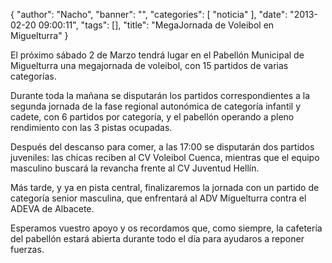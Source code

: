 {
  "author": "Nacho", 
  "banner": "", 
  "categories": [
    "noticia"
  ], 
  "date": "2013-02-20 09:00:11", 
  "tags": [], 
  "title": "MegaJornada de Voleibol en Miguelturra"
}

El próximo sábado 2 de Marzo tendrá lugar en el Pabellón Municipal de Miguelturra una megajornada de voleibol, con 15 partidos de varias categorías.

Durante toda la mañana se disputarán los partidos correspondientes a la segunda jornada de la fase regional autonómica de categoría infantil y cadete, con 6 partidos por categoría, y el pabellón operando a pleno rendimiento con las 3 pistas ocupadas.

Después del descanso para comer, a las 17:00 se disputarán dos partidos juveniles: las chicas reciben al CV Voleibol Cuenca, mientras que el equipo masculino buscará la revancha frente al CV Juventud Hellín.

Más tarde, y ya en pista central, finalizaremos la jornada con un partido de categoría senior masculina, que enfrentará al ADV Miguelturra contra el ADEVA de Albacete.

Esperamos vuestro apoyo y os recordamos que, como siempre, la cafetería del pabellón estará abierta durante todo el día para ayudaros a reponer fuerzas.

